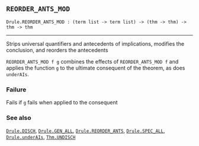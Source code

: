 ## `REORDER_ANTS_MOD`

``` hol4
Drule.REORDER_ANTS_MOD : (term list -> term list) -> (thm -> thm) -> thm -> thm
```

------------------------------------------------------------------------

Strips universal quantifiers and antecedents of implications, modifies
the conclusion, and reorders the antecedents

`REORDER_ANTS_MOD f g` combines the effects of `REORDER_ANTS_MOD f` and
applies the function `g` to the ultimate consequent of the theorem, as
does `underAIs`.

### Failure

Fails if `g` fails when applied to the consequent

### See also

[`Drule.DISCH`](#Drule.DISCH), [`Drule.GEN_ALL`](#Drule.GEN_ALL),
[`Drule.REORDER_ANTS`](#Drule.REORDER_ANTS),
[`Drule.SPEC_ALL`](#Drule.SPEC_ALL),
[`Drule.underAIs`](#Drule.underAIs), [`Thm.UNDISCH`](#Thm.UNDISCH)
